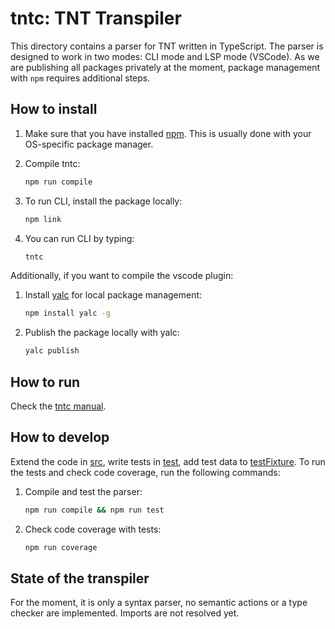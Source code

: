 # tntc: TNT Transpiler

This directory contains a parser for TNT written in TypeScript. The parser
is designed to work in two modes: CLI mode and LSP mode (VSCode). As we are
publishing all packages privately at the moment, package management with
`npm` requires additional steps.

## How to install

 1. Make sure that you have installed [npm][]. This is usually done with your
 OS-specific package manager.

 1. Compile tntc:

    ```sh
    npm run compile
    ```

 1. To run CLI, install the package locally:

    ```sh
    npm link
    ```

 1. You can run CLI by typing:

    ```sh
    tntc
    ```

 Additionally, if you want to compile the vscode plugin:   

 1. Install [yalc][] for local package management:

    ```sh
    npm install yalc -g
    ```

 1. Publish the package locally with yalc:

    ```sh
    yalc publish
    ```

## How to run

Check the [tntc manual](../doc/tntc.md).

## How to develop  

Extend the code in [src](./src), write tests in [test](./test), add test data
to [testFixture](./testFixture). To run the tests and check code coverage, run
the following commands:

 1. Compile and test the parser:

    ```sh
    npm run compile && npm run test
    ```

 1. Check code coverage with tests:

    ```sh
    npm run coverage
    ```

## State of the transpiler

For the moment, it is only a syntax parser, no semantic actions or a type
checker are implemented. Imports are not resolved yet.

[npm]: https://en.wikipedia.org/wiki/Npm_(software)
[yalc]: https://www.npmjs.com/package/yalc
